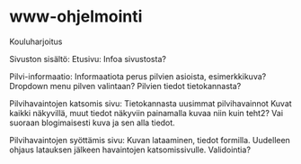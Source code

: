 # www-ohjelmointi
Kouluharjoitus

Sivuston sisältö:
Etusivu:
  Infoa sivustosta?

Pilvi-informaatio:
  Informaatiota perus pilvien asioista, esimerkkikuva?
  Dropdown menu pilven valintaan?
  Pilvien tiedot tietokannasta?

Pilvihavaintojen katsomis sivu:
  Tietokannasta uusimmat pilvihavainnot
  Kuvat kaikki näkyvillä, muut tiedot näkyviin painamalla kuvaa niin kuin teht2? Vai suoraan blogimaisesti kuva ja sen alla tiedot.

Pilvihavaintojen syöttämis sivu:
  Kuvan lataaminen, tiedot formilla.
  Uudelleen ohjaus latauksen jälkeen havaintojen katsomissivulle.
  Validointia?
